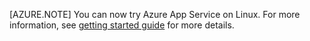 [AZURE.NOTE] You can now try Azure App Service on Linux. For more information, see [getting started guide](../articles/app-service/app-service-linux-readme.md) for more details.

